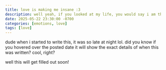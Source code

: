 ```yaml
---
title: love is making me insane :3
description: well yeah, if you looked at my life, you would say i am the definition of insanity. or that i am going insane. love is driving me insane. but in a good way i promise!! 
date: 2025-05-22 23:30:00 -0700
categories: [emotions, love]
tags: [love]
---
```


dude when i started to write this, it was so late at night lol. did you know if you hovered over the posted date it will show the exact details of when this was written? cool, right? 

well this will get filled out soon!
